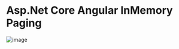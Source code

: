 # Asp.Net Core Angular InMemory Paging

![image](https://user-images.githubusercontent.com/1749159/120844693-c5f86780-c53d-11eb-993b-4165eebe0f11.png)
